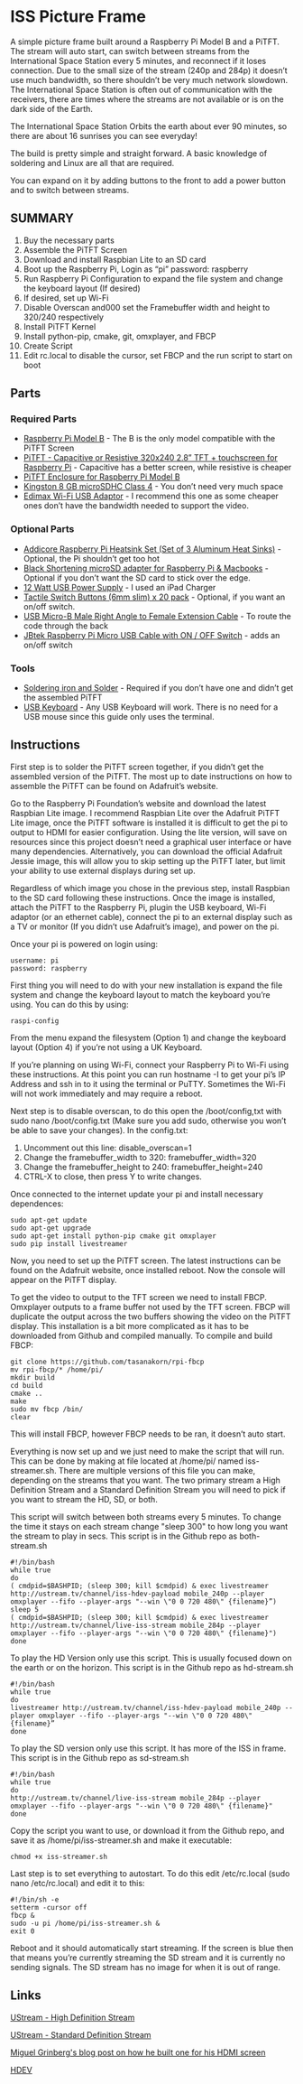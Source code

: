 # ISS Picture Frame

A simple picture frame built around a Raspberry Pi Model B and a PiTFT. The stream will auto start, can switch between streams from the International Space Station every 5 minutes, and reconnect if it loses connection. Due to the small size of the stream (240p and 284p) it doesn’t use much bandwidth, so there shouldn’t be very much network slowdown. The International Space Station is often out of communication with the receivers, there are times where the streams are not available or is on the dark side of the Earth.

The International Space Station Orbits the earth about ever 90 minutes, so there are about 16 sunrises you can see everyday!

The build is pretty simple and straight forward. A basic knowledge of soldering and Linux are all that are required.

You can expand on it by adding buttons to the front to add a power button and to switch between streams.

## SUMMARY
1. Buy the necessary parts
1. Assemble the PiTFT Screen
1. Download and install Raspbian Lite to an SD card
1. Boot up the Raspberry Pi, Login as “pi” password: raspberry
1. Run Raspberry Pi Configuration to expand the file system and change the keyboard layout (If desired)
1. If desired, set up Wi-Fi
1. Disable Overscan and000 set the Framebuffer width and height to 320/240 respectively
1. Install PiTFT Kernel
1. Install python-pip, cmake, git, omxplayer, and FBCP
1. Create Script
1. Edit rc.local to disable the cursor, set FBCP and the run script to start on boot


## Parts
### Required Parts

- [Raspberry Pi Model B](https://www.adafruit.com/products/998) - The B is the only model compatible with the PiTFT Screen
- [PiTFT - Capacitive or Resistive 320x240 2.8” TFT + touchscreen for Raspberry Pi](https://www.adafruit.com/products/1983) - Capacitive has a better screen, while resistive is cheaper
- [PiTFT Enclosure for Raspberry Pi Model B](https://www.adafruit.com/products/1892)
- [Kingston 8 GB microSDHC Class 4](http://www.amazon.com/Kingston-microSDHC-Memory-SDC4-8GBET/dp/B00200K1TS/) - You don’t need very much space
- [Edimax Wi-Fi USB Adaptor](http://www.amazon.com/Edimax-EW-7811Un-150Mbps-Raspberry-Supports/dp/B003MTTJOY) - I recommend this one as some cheaper ones don’t have the bandwidth needed to support the video.


### Optional Parts

- [Addicore Raspberry Pi Heatsink Set (Set of 3 Aluminum Heat Sinks)](http://www.amazon.com/Addicore-Raspberry-Heatsink-Aluminum-Sinks/dp/B00HPQGTI4) - Optional, the Pi shouldn’t get too hot
- [Black Shortening microSD adapter for Raspberry Pi & Macbooks](http://www.adafruit.com/products/1763) - Optional if you don’t want the SD card to stick over the edge.
- [12 Watt USB Power Supply](http://www.amazon.com/USBelieve-Charger-Compact-Adapter-Samsung/dp/B018EMB49G) - I used an iPad Charger
- [Tactile Switch Buttons (6mm slim) x 20 pack](https://www.adafruit.com/products/1489) - Optional, if you want an on/off switch.
- [USB Micro-B Male Right Angle to Female Extension Cable](http://www.amazon.com/CablesOnline-Micro-B-Position-Extension-AD-U44/dp/B00JSXUJ7Y/) - To route the code through the back
- [JBtek Raspberry Pi Micro USB Cable with ON / OFF Switch](http://www.amazon.com/JBtek-Raspberry-Micro-Cable-Switch/dp/B00JU24Z3W) - adds an on/off switch


### Tools

- [Soldering iron and Solder](http://www.adafruit.com/products/180) - Required if you don’t have one and didn’t get the assembled PiTFT
- [USB Keyboard](http://www.adafruit.com/products/1736) - Any USB Keyboard will work. There is no need for a USB mouse since this guide only uses the terminal.


## Instructions
First step is to solder the PiTFT screen together, if you didn’t get the assembled version of the PiTFT. The most up to date instructions on how to assemble the PiTFT can be found on Adafruit’s website.

Go to the Raspberry Pi Foundation’s website and download the latest Raspbian Lite image. I recommend Raspbian Lite over the Adafruit PiTFT Lite image, once the PiTFT software is installed it is difficult to get the pi to output to HDMI for easier configuration. Using the lite version, will save on resources since this project doesn’t need a graphical user interface or have many dependencies. Alternatively, you can download the official Adafruit Jessie image, this will allow you to skip setting up the PiTFT later, but limit your ability to use external displays during set up.

Regardless of which image you chose in the previous step, install Raspbian to the SD card following these instructions.
Once the image is installed, attach the PiTFT to the Raspberry Pi, plugin the USB keyboard, Wi-Fi adaptor (or an ethernet cable), connect the pi to an external display such as a TV or monitor (If you didn’t use Adafruit’s image), and power on the pi.

Once your pi is powered on login using:

```
username: pi
password: raspberry
```

First thing you will need to do with your new installation is expand the file system and change the keyboard layout to match the keyboard you’re using. You can do this by using:

```
raspi-config
```

From the menu expand the filesystem (Option 1) and change the keyboard layout (Option 4) if you’re not using a UK Keyboard.

If you’re planning on using Wi-Fi, connect your Raspberry Pi to Wi-Fi using these instructions. At this point you can run hostname -I to get your pi’s IP Address and ssh in to it using the terminal or PuTTY. Sometimes the Wi-Fi will not work immediately and may require a reboot.

Next step is to disable overscan, to do this open the /boot/config,txt with sudo nano /boot/config.txt (Make sure you add sudo, otherwise you won’t be able to save your changes). In the config.txt:

1. Uncomment out this line: disable_overscan=1
1. Change the framebuffer_width to 320: framebuffer_width=320
1. Change the framebuffer_height to 240: framebuffer_height=240
1. CTRL-X to close, then press Y to write changes.

Once connected to the internet update your pi and install necessary dependences:

```
sudo apt-get update
sudo apt-get upgrade
sudo apt-get install python-pip cmake git omxplayer
sudo pip install livestreamer
```

Now, you need to set up the PiTFT screen. The latest instructions can be found on the Adafruit website, once installed reboot. Now the console will appear on the PiTFT display.

To get the video to output to the TFT screen we need to install FBCP. Omxplayer outputs to a frame buffer not used by the TFT screen. FBCP will duplicate the output across the two buffers showing the video on the PiTFT display. This installation is a bit more complicated as it has to be downloaded from Github and compiled manually. To compile and build FBCP:

```
git clone https://github.com/tasanakorn/rpi-fbcp
mv rpi-fbcp/* /home/pi/
mkdir build
cd build
cmake ..
make
sudo mv fbcp /bin/
clear
```

This will install FBCP, however FBCP needs to be ran, it doesn’t auto start.

Everything is now set up and we just need to make the script that will run. This can be done by making at file located at /home/pi/ named iss-streamer.sh. There are multiple versions of this file you can make, depending on the streams that you want. The two primary stream a High Definition Stream and a Standard Definition Stream you will need to pick if you want to stream the HD, SD, or both.

This script will switch between both streams every 5 minutes. To change the time it stays on each stream change "sleep 300" to how long you want the stream to play in secs. This script is in the Github repo as both-stream.sh

```
#!/bin/bash
while true
do
( cmdpid=$BASHPID; (sleep 300; kill $cmdpid) & exec livestreamer http://ustream.tv/channel/iss-hdev-payload mobile_240p --player omxplayer --fifo --player-args "--win \"0 0 720 480\" {filename}”)
sleep 5
( cmdpid=$BASHPID; (sleep 300; kill $cmdpid) & exec livestreamer http://ustream.tv/channel/live-iss-stream mobile_284p --player omxplayer --fifo --player-args "--win \"0 0 720 480\" {filename}")
done
```

To play the HD Version only use this script. This is usually focused down on the earth or on the horizon. This script is in the Github repo as hd-stream.sh

```
#!/bin/bash
while true
do
livestreamer http://ustream.tv/channel/iss-hdev-payload mobile_240p --player omxplayer --fifo --player-args "--win \"0 0 720 480\" {filename}”
done
```

To play the SD version only use this script. It has more of the ISS in frame. This script is in the Github repo as sd-stream.sh

```
#!/bin/bash
while true
do
http://ustream.tv/channel/live-iss-stream mobile_284p --player omxplayer --fifo --player-args "--win \"0 0 720 480\" {filename}"
done
```

Copy the script you want to use, or download it from the Github repo, and save it as /home/pi/iss-streamer.sh and make it executable:

```
chmod +x iss-streamer.sh
```

Last step is to set everything to autostart. To do this edit /etc/rc.local (sudo nano /etc/rc.local) and edit it to this:

```
#!/bin/sh -e
setterm -cursor off
fbcp &
sudo -u pi /home/pi/iss-streamer.sh &
exit 0
```

Reboot and it should automatically start streaming. If the screen is blue then that means you’re currently streaming the SD stream and it is currently no sending signals.  The SD stream has no image for when it is out of range.

## Links
[UStream - High Definition Stream](https://www.ustream.tv/channel/iss-hdev-payload)

[UStream - Standard Definition Stream](https://www.ustream.tv/channel/live-iss-stream)

[Miguel Grinberg's blog post on how he built one for his HDMI screen](https://blog.miguelgrinberg.com/post/watch-live-video-of-earth-on-your-raspberry-pi)

[HDEV](http://eol.jsc.nasa.gov/HDEV/)
